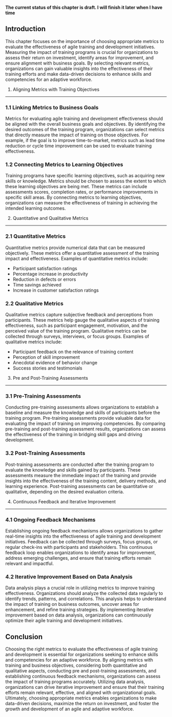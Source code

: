 **The current status of this chapter is draft. I will finish it later when I have time**

Introduction
------------

This chapter focuses on the importance of choosing appropriate metrics to evaluate the effectiveness of agile training and development initiatives. Measuring the impact of training programs is crucial for organizations to assess their return on investment, identify areas for improvement, and ensure alignment with business goals. By selecting relevant metrics, organizations can gain valuable insights into the effectiveness of their training efforts and make data-driven decisions to enhance skills and competencies for an adaptive workforce.

1. Aligning Metrics with Training Objectives
--------------------------------------------

### 1.1 Linking Metrics to Business Goals

Metrics for evaluating agile training and development effectiveness should be aligned with the overall business goals and objectives. By identifying the desired outcomes of the training program, organizations can select metrics that directly measure the impact of training on those objectives. For example, if the goal is to improve time-to-market, metrics such as lead time reduction or cycle time improvement can be used to evaluate training effectiveness.

### 1.2 Connecting Metrics to Learning Objectives

Training programs have specific learning objectives, such as acquiring new skills or knowledge. Metrics should be chosen to assess the extent to which these learning objectives are being met. These metrics can include assessments scores, completion rates, or performance improvements in specific skill areas. By connecting metrics to learning objectives, organizations can measure the effectiveness of training in achieving the intended learning outcomes.

2. Quantitative and Qualitative Metrics
---------------------------------------

### 2.1 Quantitative Metrics

Quantitative metrics provide numerical data that can be measured objectively. These metrics offer a quantitative assessment of the training impact and effectiveness. Examples of quantitative metrics include:

* Participant satisfaction ratings
* Percentage increase in productivity
* Reduction in defects or errors
* Time savings achieved
* Increase in customer satisfaction ratings

### 2.2 Qualitative Metrics

Qualitative metrics capture subjective feedback and perceptions from participants. These metrics help gauge the qualitative aspects of training effectiveness, such as participant engagement, motivation, and the perceived value of the training program. Qualitative metrics can be collected through surveys, interviews, or focus groups. Examples of qualitative metrics include:

* Participant feedback on the relevance of training content
* Perception of skill improvement
* Anecdotal evidence of behavior change
* Success stories and testimonials

3. Pre and Post-Training Assessments
------------------------------------

### 3.1 Pre-Training Assessments

Conducting pre-training assessments allows organizations to establish a baseline and measure the knowledge and skills of participants before the training program. Pre-training assessments provide valuable data for evaluating the impact of training on improving competencies. By comparing pre-training and post-training assessment results, organizations can assess the effectiveness of the training in bridging skill gaps and driving development.

### 3.2 Post-Training Assessments

Post-training assessments are conducted after the training program to evaluate the knowledge and skills gained by participants. These assessments measure the immediate impact of the training and provide insights into the effectiveness of the training content, delivery methods, and learning experience. Post-training assessments can be quantitative or qualitative, depending on the desired evaluation criteria.

4. Continuous Feedback and Iterative Improvement
------------------------------------------------

### 4.1 Ongoing Feedback Mechanisms

Establishing ongoing feedback mechanisms allows organizations to gather real-time insights into the effectiveness of agile training and development initiatives. Feedback can be collected through surveys, focus groups, or regular check-ins with participants and stakeholders. This continuous feedback loop enables organizations to identify areas for improvement, address emerging challenges, and ensure that training efforts remain relevant and impactful.

### 4.2 Iterative Improvement Based on Data Analysis

Data analysis plays a crucial role in utilizing metrics to improve training effectiveness. Organizations should analyze the collected data regularly to identify trends, patterns, and correlations. This analysis helps to understand the impact of training on business outcomes, uncover areas for enhancement, and refine training strategies. By implementing iterative improvement based on data analysis, organizations can continuously optimize their agile training and development initiatives.

Conclusion
----------

Choosing the right metrics to evaluate the effectiveness of agile training and development is essential for organizations seeking to enhance skills and competencies for an adaptive workforce. By aligning metrics with training and business objectives, considering both quantitative and qualitative aspects, conducting pre and post-training assessments, and establishing continuous feedback mechanisms, organizations can assess the impact of training programs accurately. Utilizing data analysis, organizations can drive iterative improvement and ensure that their training efforts remain relevant, effective, and aligned with organizational goals. Ultimately, choosing appropriate metrics enables organizations to make data-driven decisions, maximize the return on investment, and foster the growth and development of an agile and adaptive workforce.
